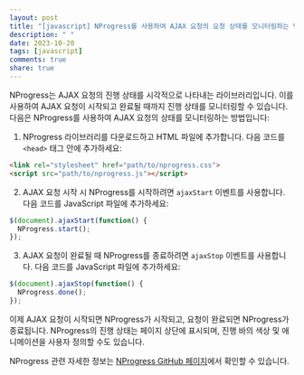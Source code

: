 ```yaml
---
layout: post
title: "[javascript] NProgress를 사용하여 AJAX 요청의 요청 상태를 모니터링하는 방법은?"
description: " "
date: 2023-10-20
tags: [javascript]
comments: true
share: true
---
```


NProgress는 AJAX 요청의 진행 상태를 시각적으로 나타내는 라이브러리입니다. 이를 사용하여 AJAX 요청이 시작되고 완료될 때까지 진행 상태를 모니터링할 수 있습니다. 다음은 NProgress를 사용하여 AJAX 요청의 상태를 모니터링하는 방법입니다:

1. NProgress 라이브러리를 다운로드하고 HTML 파일에 추가합니다. 다음 코드를 `<head>` 태그 안에 추가하세요:

```html
<link rel="stylesheet" href="path/to/nprogress.css">
<script src="path/to/nprogress.js"></script>
```

2. AJAX 요청 시작 시 NProgress를 시작하려면 `ajaxStart` 이벤트를 사용합니다. 다음 코드를 JavaScript 파일에 추가하세요:

```javascript
$(document).ajaxStart(function() {
  NProgress.start();
});
```

3. AJAX 요청이 완료될 때 NProgress를 종료하려면 `ajaxStop` 이벤트를 사용합니다. 다음 코드를 JavaScript 파일에 추가하세요:

```javascript
$(document).ajaxStop(function() {
  NProgress.done();
});
```

이제 AJAX 요청이 시작되면 NProgress가 시작되고, 요청이 완료되면 NProgress가 종료됩니다. NProgress의 진행 상태는 페이지 상단에 표시되며, 진행 바의 색상 및 애니메이션을 사용자 정의할 수도 있습니다.

NProgress 관련 자세한 정보는 [NProgress GitHub 페이지](https://github.com/rstacruz/nprogress)에서 확인할 수 있습니다.